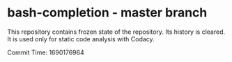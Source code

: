 # bash-completion - master branch

This repository contains frozen state of the repository.
Its history is cleared. It is used only for static code
analysis with Codacy.

Commit Time: 1690176964